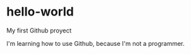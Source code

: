 # hello-world
My first Github proyect

I'm learning how to use Github, because I'm not a programmer.
